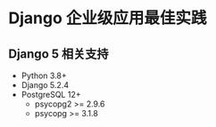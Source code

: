 # Django 企业级应用最佳实践

## Django 5 相关支持

- Python 3.8+
- Django 5.2.4
- PostgreSQL 12+
  - psycopg2 >= 2.9.6
  - psycopg >= 3.1.8
